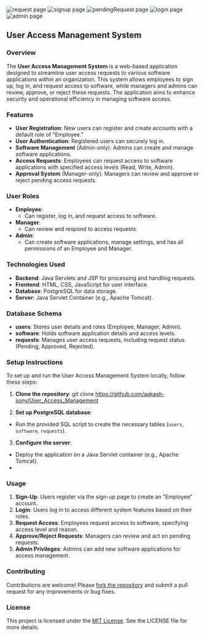 ![request page](https://github.com/user-attachments/assets/d8baa54c-9a08-4966-941c-ab13f4ac6ce7)
![signup page](https://github.com/user-attachments/assets/f6d5794e-25c5-4f73-ace8-a2b755ae62dc)
![pendingRequest page](https://github.com/user-attachments/assets/8aa4f355-7ffb-42d8-8a22-80ad7f0ec74a)
![login page](https://github.com/user-attachments/assets/5a91b032-45c8-4705-8c92-d9c1bec7389e)
![admin page](https://github.com/user-attachments/assets/f0754d34-523f-443b-9f43-1f917bd8162e)
## User Access Management System

### Overview
The **User Access Management System** is a web-based application designed to streamline user access requests to various software applications within an organization. This system allows employees to sign up, log in, and request access to software, while managers and admins can review, approve, or reject these requests. The application aims to enhance security and operational efficiency in managing software access.

### Features
- **User Registration**: New users can register and create accounts with a default role of "Employee."
- **User Authentication**: Registered users can securely log in.
- **Software Management** (Admin-only): Admins can create and manage software applications.
- **Access Requests**: Employees can request access to software applications with specified access levels (Read, Write, Admin).
- **Approval System** (Manager-only): Managers can review and approve or reject pending access requests.

### User Roles
- **Employee**:
   - Can register, log in, and request access to software.
- **Manager**:
   - Can review and respond to access requests.
- **Admin**:
   - Can create software applications, manage settings, and has all permissions of an Employee and Manager.

### Technologies Used
- **Backend**: Java Servlets and JSP for processing and handling requests.
- **Frontend**: HTML, CSS, JavaScript for user interface.
- **Database**: PostgreSQL for data storage.
- **Server**: Java Servlet Container (e.g., Apache Tomcat).

### Database Schema
- **users**: Stores user details and roles (Employee, Manager, Admin).
- **software**: Holds software application details and access levels.
- **requests**: Manages user access requests, including request status (Pending, Approved, Rejected).

### Setup Instructions
To set up and run the User Access Management System locally, follow these steps:

1. **Clone the repository**:
git clone <https://github.com/aakash-sony/User_Access_Management>

2. **Set up PostgreSQL database**:
- Run the provided SQL script to create the necessary tables (`users`, `software`, `requests`).

3. **Configure the server**:
- Deploy the application on a Java Servlet container (e.g., Apache Tomcat).
- 
### Usage
1. **Sign-Up**: Users register via the sign-up page to create an "Employee" account.
2. **Login**: Users log in to access different system features based on their roles.
3. **Request Access**: Employees request access to software, specifying access level and reason.
4. **Approve/Reject Requests**: Managers can review and act on pending requests.
5. **Admin Privileges**: Admins can add new software applications for access management.

### Contributing
Contributions are welcome! Please [fork the repository](https://github.com/aakash-sony/User_Access_Management/fork) and submit a pull request for any improvements or bug fixes.

### License
This project is licensed under the [MIT License](LICENSE). See the LICENSE file for more details.


